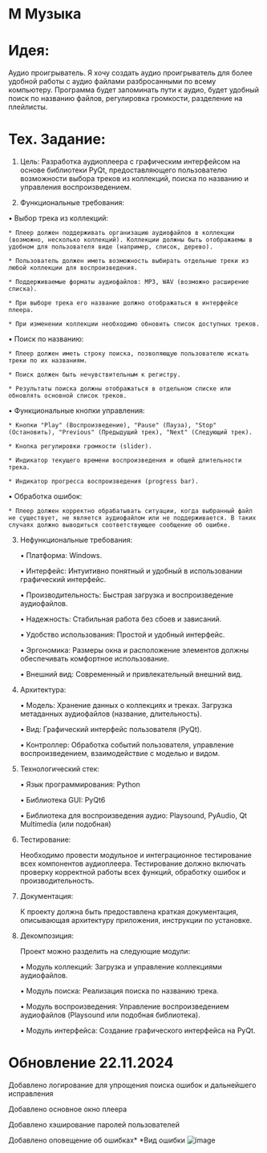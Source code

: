 # M Музыка

# Идея:
Аудио проигрыватель.
Я хочу создать аудио проигрыватель для более удобной работы с аудио файлами разбросанными по всему компьютеру.
Программа будет запоминать пути к аудио, будет удобный поиск по названию файлов, регулировка громкости, разделение на плейлисты.

# Тех. Задание:
1. Цель:
Разработка аудиоплеера с графическим интерфейсом на основе библиотеки PyQt, предоставляющего пользователю возможности выбора треков из коллекций, поиска по названию и управления воспроизведением.


2. Функциональные требования:

• Выбор трека из коллекций:

    * Плеер должен поддерживать организацию аудиофайлов в коллекции (возможно, несколько коллекций). Коллекции должны быть отображаемы в удобном для пользователя виде (например, список, дерево).
    
    * Пользователь должен иметь возможность выбирать отдельные треки из любой коллекции для воспроизведения.
    
    * Поддерживаемые форматы аудиофайлов: MP3, WAV (возможно расширение списка).
    
    * При выборе трека его название должно отображаться в интерфейсе плеера.
    
    * При изменении коллекции необходимо обновить список доступных треков.

• Поиск по названию:

    * Плеер должен иметь строку поиска, позволяющую пользователю искать треки по их названиям.
    
    * Поиск должен быть нечувствительным к регистру.
    
    * Результаты поиска должны отображаться в отдельном списке или обновлять основной список треков.
• Функциональные кнопки управления:

    * Кнопки "Play" (Воспроизведение), "Pause" (Пауза), "Stop" (Остановить), "Previous" (Предыдущий трек), "Next" (Следующий трек).
    
    * Кнопка регулировки громкости (slider).
    
    * Индикатор текущего времени воспроизведения и общей длительности трека.
    
    * Индикатор прогресса воспроизведения (progress bar).
• Обработка ошибок:

    * Плеер должен корректно обрабатывать ситуации, когда выбранный файл не существует, не является аудиофайлом или не поддерживается. В таких случаях должно выводиться соответствующее сообщение об ошибке.


3. Нефункциональные требования:

   • Платформа: Windows.

   • Интерфейс: Интуитивно понятный и удобный в использовании графический интерфейс.

   • Производительность: Быстрая загрузка и воспроизведение аудиофайлов.

   • Надежность: Стабильная работа без сбоев и зависаний.

   • Удобство использования: Простой и удобный интерфейс.

   • Эргономика: Размеры окна и расположение элементов должны обеспечивать комфортное использование.

   • Внешний вид: Современный и привлекательный внешний вид.


4. Архитектура:

   • Модель: Хранение данных о коллекциях и треках. Загрузка метаданных аудиофайлов (название, длительность).

   • Вид: Графический интерфейс пользователя (PyQt).

   • Контроллер: Обработка событий пользователя, управление воспроизведением, взаимодействие с моделью и видом.


5. Технологический стек:

   • Язык программирования: Python
   
   • Библиотека GUI: PyQt6

   • Библиотека для воспроизведения аудио: Playsound, PyAudio, Qt Multimedia (или подобная)


6. Тестирование:

   Необходимо провести модульное и интеграционное тестирование всех компонентов аудиоплеера. Тестирование должно включать проверку корректной работы всех функций, обработку ошибок и производительность.

7. Документация:

   К проекту должна быть предоставлена краткая документация, описывающая архитектуру приложения, инструкции по установке.


8. Декомпозиция:

   Проект можно разделить на следующие модули:

      • Модуль коллекций: Загрузка и управление коллекциями аудиофайлов.
   
      • Модуль поиска: Реализация поиска по названию трека.
   
      • Модуль воспроизведения: Управление воспроизведением аудиофайлов (Playsound или подобная библиотека).
   
      • Модуль интерфейса: Создание графического интерфейса на PyQt.


# Обновление 22.11.2024

Добавлено логирование для упрощения поиска ошибок и дальнейшего исправления

Добавлено основное окно плеера

Добавлено хэширование паролей пользователей

Добавлено оповещение об ошибках* 
      *Вид ошибки
![image](https://github.com/user-attachments/assets/e573ebc4-fe22-4c34-8d1d-defac2db2567)
